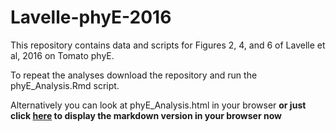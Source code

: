 # Lavelle-phyE-2016

This repository contains data and scripts for Figures 2, 4, and 6 of Lavelle et al, 2016 on Tomato phyE.

To repeat the analyses download the repository and run the phyE_Analysis.Rmd script.

Alternatively you can look at phyE_Analysis.html in your browser __or just click [here](https://github.com/jnmaloof/Lavelle-phyE-2016/blob/master/phyE_Analysis.md) to display the markdown version in your browser now__
